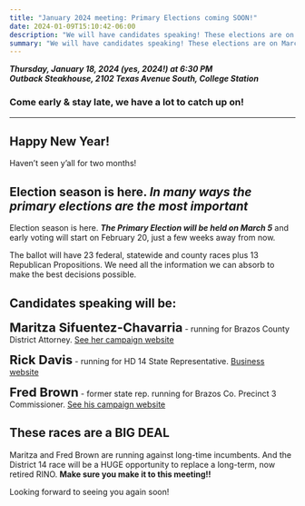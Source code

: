 ```yaml
---
title: "January 2024 meeting: Primary Elections coming SOON!"
date: 2024-01-09T15:10:42-06:00
description: "We will have candidates speaking! These elections are on March 5 with early voting starting February 20"
summary: "We will have candidates speaking! These elections are on March 5 with early voting starting February 20"
---
```


**_Thursday, January 18, 2024 (yes, 2024!) at 6:30 PM_**  
**_<strong><span class="hilite">Outback Steakhouse</span></strong>, 2102 Texas Avenue South, College Station_**

### Come early & stay late, we have a lot to catch up on!

---

## Happy New Year!

Haven’t seen y’all for two months!  

## Election season is here. *<span class="hilite">In many ways the primary elections are the most important</span>*

Election season is here. ***The Primary Election will be held on March 5*** and early voting will start on February 20, just a few weeks away from now.   

The ballot will have 23 federal, statewide and county races plus 13 Republican Propositions. We need all the information we can absorb to make the best decisions possible.  

## Candidates speaking will be:

**<span class="hilite" style="font-size: 22px;">Maritza Sifuentez-Chavarria</span>** - running for Brazos County District Attorney. [See her campaign website](https://maritzafordistrictattorney.com/new-home-copy)  

**<span class="hilite" style="font-size: 22px;">Rick Davis</span>** - running for HD 14 State Representative. [Business website](https://www.attorneyrickdavis.com/)  

**<span class="hilite" style="font-size: 22px;">Fred Brown</span>** - former state rep. running for Brazos Co. Precinct 3 Commissioner. [See his campaign website](https://fredbrownpct3.org/)  

## These races are a BIG DEAL

Maritza and Fred Brown are running against long-time incumbents. And the District 14 race will be a HUGE opportunity to replace a long-term, now retired RINO. **Make sure you make it to this meeting!!**  
 

Looking forward to seeing you again soon!